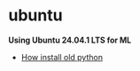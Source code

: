 # ubuntu
**Using Ubuntu 24.04.1 LTS for ML**
- [How install old python](https://github.com/AndriiVasylenkoML/ubuntu/new/main)
